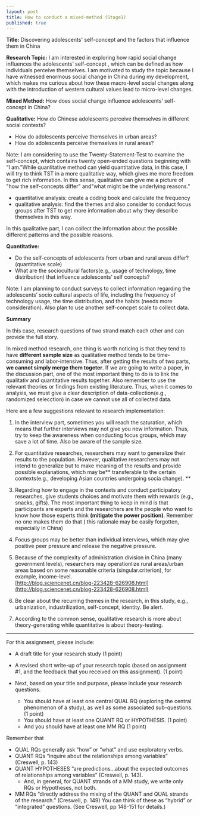 ```yaml
---
layout: post
title: How to conduct a mixed-method (Stage1)
published: true
---
```


**Title:**
Discovering adolescents' self-concept and the factors that influence them in China 

**Research Topic:**
I am interested in exploring how rapid  social change influences the  adolescents’ self-concept , which can be defined as how individuals perceive themselves. I am motivated to study the topic because I have witnessed enormous social change in China during my development, which makes me curious about how these macro-level social changes along with the introduction of western cultural values lead to micro-level changes. 

**Mixed Method:**
How does social change influence adolescents’ self-concept in China?

**Qualitative:**
How do Chinese adolescents perceive themselves in different social contexts? 

-	How do adolescents perceive themselves in urban areas?
-	How do adolescents perceive themselves in rural areas?

Note: I am considering to use the Twenty-Statement-Test to examine the self-concept, which contains twenty open-ended questions beginning with “I am.”While quanlitative method can yield quantitative data, in this case, I will try to think TST in a more qualitative way, which gives me more freedom to get rich information. In this sense, qualitative can give me a picture of "how the self-concepts differ" and"what might be the underlying reasons."

- quantitative analysis: create a coding book and calculate the frequency 
- qualitative analysis: find the themes and also consider to conduct focus groups after TST to get more information about why they describe themselves in this way. 

In this qualitative part, I can collect the information about the possible different patterns and the possible reasons. 


**Quantitative:**

-  Do the self-concepts of adolescents from urban and rural areas differ? (quantitative scale)
-  What are the sociocultural factors(e.g., usage of technology, time distribution) that influence  adolescents’ self concepts? 


Note: I am planning to conduct surveys to collect information regarding the adolescents’ socio cultural aspects of life, including the frequency of technology usage, the time distribution, and the habits (needs more consideration). Also plan to use another self-concpet scale to collect data.

**Summary**

In this case, research questions of two strand match each other and can provide the full story. 

In mixed method research, one thing is worth noticing is that they tend to have **different sample size** as qualitative method tends to be time-consuming and labor-intensive. Thus, after getting the results of two parts, **we cannot simply merge them togeter**. If we are going to write a paper, in the discussion part, one of the most important thing to do is to link the qualitativ and quantitative results together. Also remember to use the relevant theories or findings from existing literature. Thus, when it comes to analysis, we must give a clear description of data-collection(e.g., randomized selecction) in case we cannot use all of collected data. 

Here are a few suggestions relevant to research implementation:

1. In the interview part, sometimes you will reach the saturation, which means that further interviews may not give you new information. Thus, try to keep the awareness when conducting focus groups, which may save a lot of time. Also be aware of the sample size. 

2. For quantitative researches, researchers may want to generalize their results to the population. However, qualitative researchers may not intend to generalize but to make meaning of the results and provide possible explanations, which may be** transferable to the certain contexts(e.g., developing Asian countries undergoing socia change). **

3. Regarding how to engage in the contexts and conduct participatory researches, give students choices and motivate them with rewards (e.g., snacks, gifts). The most important thing to keep in mind is that participants are experts and the researchers are the people who want to know how those experts think **(mitigate the power position)**. Remember no one makes them do that ( this rationale may be easily forgotten, especially in China)

4. Focus groups may be better than individual interviews, which may give positive peer pressure and release the negative pressure. 

5. Because of the complexity of administration division in China (many government levels), researchers may operationlize rural areas/urban areas based on some reasonable criteria (singular.criterion), for example, income-level.  
[http://blog.sciencenet.cn/blog-223428-626908.html](http://blog.sciencenet.cn/blog-223428-626908.html)

6. Be clear about the recurring themes in the research, in this study, e.g., urbanization, industrilization, self-concept, identity. Be alert. 

7. According to the common sense, qualitative research is more about theory-generating while quantitative is about theory-testing. 

----

For this assignment, please include:
 
- A draft title for your research study (1 point)
 
- A revised short write-up of your research topic  (based on assignment #1, and the feedback that you received on this assignment).  (1 point)

 
- Next, based on your title and purpose, please include your research questions.
  * You should have at least one central QUAL RQ (exploring the central phenomenon of a study), as well as some associated sub-questions.(1 point)
  * You should have at least one QUANT RQ or HYPOTHESIS. (1 point)
  * And you should have at least one MM RQ (1 point)
 
Remember that

-  QUAL RQs generally ask “how” or “what” and use exploratory verbs.
-  QUANT RQs “inquire about the relationships among variables” (Creswell, p. 143)
-  QUANT HYPOTHESES “are predictions…about the expected outcomes of relationships among variables” (Creswell, p. 143).
   * And, in general, for QUANT strands of a MM study, we write only RQs or Hypotheses, not both.   
-  MM RQs “directly address the mixing of the QUANT and QUAL strands of the research.” (Creswell, p. 149) You can think of these as “hybrid” or “integrated” questions. (See Creswell, pp 148-151 for details.)
